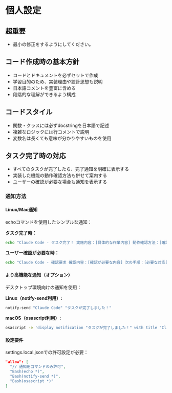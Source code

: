 # 個人設定

## 超重要
- 最小の修正をするようにしてください。

## コード作成時の基本方針
- コードとドキュメントを必ずセットで作成
- 学習目的のため、実装理由や設計思想も説明
- 日本語コメントを豊富に含める
- 段階的な理解ができるよう構成

## コードスタイル
- 関数・クラスには必ずdocstringを日本語で記述
- 複雑なロジックには行コメントで説明
- 変数名は長くても意味が分かりやすいものを使用

## タスク完了時の対応
- すべてのタスクが完了したら、完了通知を明確に表示する
- 実装した機能の動作確認方法も併せて案内する
- ユーザーの確認が必要な場合も通知を表示する

### 通知方法
#### Linux/Mac通知
echoコマンドを使用したシンプルな通知：

**タスク完了時：**
```bash
echo "Claude Code - タスク完了！ 実施内容：[具体的な作業内容] 動作確認方法：[確認手順]"
```

**ユーザー確認が必要な時：**
```bash
echo "Claude Code - 確認要求 確認内容：[確認が必要な内容] 次の手順：[必要な対応]"
```

#### より高機能な通知（オプション）
デスクトップ環境向けの通知を使用：

**Linux（notify-send利用）:**
```bash
notify-send "Claude Code" "タスクが完了しました！"
```

**macOS（osascript利用）:**
```bash
osascript -e 'display notification "タスクが完了しました！" with title "Claude Code"'
```

#### 設定要件
settings.local.jsonでの許可設定が必要：
```json
"allow": [
  "// 通知用コマンドのみ許可",
  "Bash(echo *)",
  "Bash(notify-send *)",
  "Bash(osascript *)"
]
```